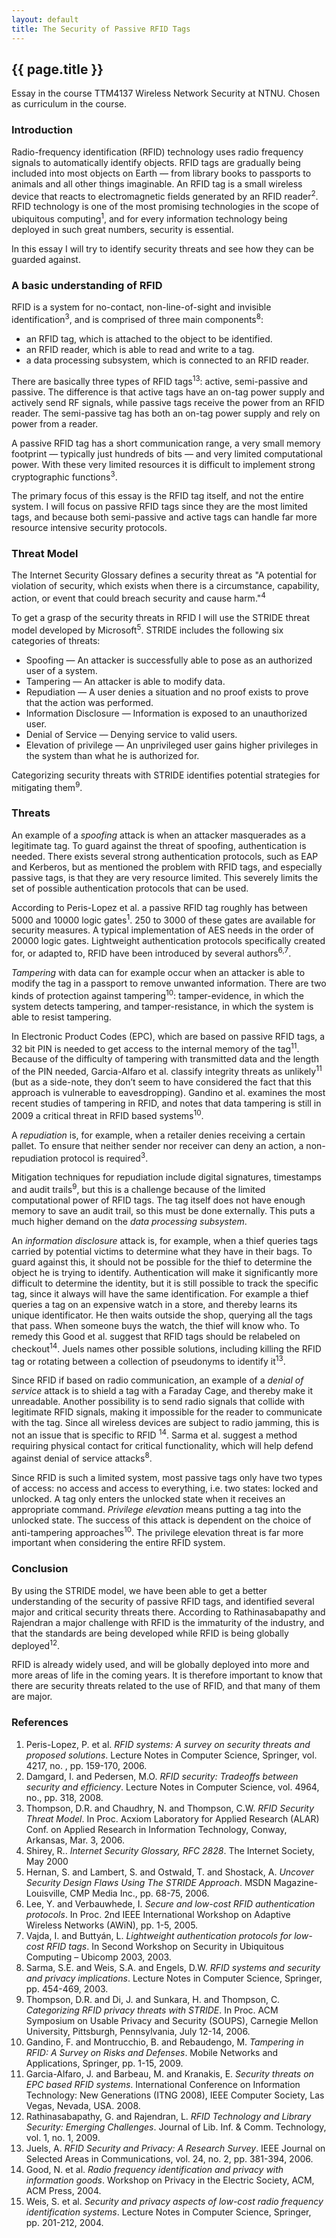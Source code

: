 ```yaml
---
layout: default
title: The Security of Passive RFID Tags
---
```


{{ page.title }}
----------------

<p class="quiet">Essay in the course TTM4137 Wireless Network Security at NTNU. Chosen as curriculum in the course.</p>

### Introduction

Radio-frequency identification (RFID) technology uses radio frequency signals to automatically identify objects. RFID tags are gradually being included into most objects on Earth — from library books to passports to animals and all other things imaginable. An RFID tag is a small wireless device that reacts to electromagnetic fields generated by an RFID reader<sup>2</sup>. RFID technology is one of the most promising technologies in the scope of ubiquitous computing<sup>1</sup>, and for every information technology being deployed in such great numbers, security is essential.

In this essay I will try to identify security threats and see how they can be guarded against.

### A basic understanding of RFID

RFID is a system for no-contact, non-line-of-sight and invisible identification<sup>3</sup>, and is comprised of three main components<sup>8</sup>:

* an RFID tag, which is attached to the object to be identified.
* an RFID reader, which is able to read and write to a tag.
* a data processing subsystem, which is connected to an RFID reader.

There are basically three types of RFID tags<sup>13</sup>: active, semi-passive and passive. The difference is that active tags have an on-tag power supply and actively send RF signals, while passive tags receive the power from an RFID reader. The semi-passive tag has both an on-tag power supply and rely on power from a reader.

A passive RFID tag has a short communication range, a very small memory footprint — typically just hundreds of bits — and very limited computational power. With these very limited resources it is difficult to implement strong cryptographic functions<sup>3</sup>.

The primary focus of this essay is the RFID tag itself, and not the entire system. I will focus on passive RFID tags since they are the most limited tags, and because both semi-passive and active tags can handle far more resource intensive security protocols.

### Threat Model

The Internet Security Glossary defines a security threat as "A potential for violation of security, which exists when there is a circumstance, capability, action, or event that could breach security and cause harm."<sup>4</sup>

To get a grasp of the security threats in RFID I will use the STRIDE threat model developed by Microsoft<sup>5</sup>. STRIDE includes the following six categories of threats:

* Spoofing — An attacker is successfully able to pose as an authorized user of a system.
* Tampering — An attacker is able to modify data.
* Repudiation — A user denies a situation and no proof exists to prove that the action was performed.
* Information Disclosure — Information is exposed to an unauthorized user.
* Denial of Service — Denying service to valid users.
* Elevation of privilege — An unprivileged user gains higher privileges in the system than what he is authorized for.

Categorizing security threats with STRIDE identifies potential strategies for mitigating them<sup>9</sup>.

### Threats

An example of a _spoofing_ attack is when an attacker masquerades as a legitimate tag. To guard against the threat of spoofing, authentication is needed. There exists several strong authentication protocols, such as EAP and Kerberos, but as mentioned the problem with RFID tags, and especially passive tags, is that they are very resource limited. This severely limits the set of possible authentication protocols that can be used. 

According to Peris-Lopez et al. a passive RFID tag roughly has between 5000 and 10000 logic gates<sup>1</sup>. 250 to 3000 of these gates are available for security measures. A typical implementation of AES needs in the order of 20000 logic gates. Lightweight authentication protocols specifically created for, or adapted to, RFID have been introduced by several authors<sup>6,7</sup>.

_Tampering_ with data can for example occur when an attacker is able to modify the tag in a passport to remove unwanted information. There are two kinds of protection against tampering<sup>10</sup>: tamper-evidence, in which the system detects tampering, and tamper-resistance, in which the system is able to resist tampering. 

In Electronic Product Codes (EPC), which are based on passive RFID tags, a 32 bit PIN is needed to get access to the internal memory of the tag<sup>11</sup>. Because of the difficulty of tampering with transmitted data and the length of the PIN needed, Garcia-Alfaro et al. classify integrity threats as unlikely<sup>11</sup> (but as a side-note, they don’t seem to have considered the fact that this approach is vulnerable to eavesdropping). Gandino et al. examines the most recent studies of tampering in RFID, and notes that data tampering is still in 2009 a critical threat in RFID based systems<sup>10</sup>.

A _repudiation_ is, for example, when a retailer denies receiving a certain pallet. To ensure that neither sender nor receiver can deny an action, a non-repudiation protocol is required<sup>3</sup>.

Mitigation techniques for repudiation include digital signatures, timestamps and audit trails<sup>9</sup>, but this is a challenge because of the limited computational power of RFID tags. The tag itself does not have enough memory to save an audit trail, so this must be done externally. This puts a much higher demand on the _data processing subsystem_.

An _information disclosure_ attack is, for example, when a thief queries tags carried by potential victims to determine what they have in their bags. To guard against this, it should not be possible for the thief to determine the object he is trying to identify. Authentication will make it significantly more difficult to determine the identity, but it is still possible to track the specific tag, since it always will have the same identification. For example a thief queries a tag on an expensive watch in a store, and thereby learns its unique identificator. He then waits outside the shop, querying all the tags that pass. When someone buys the watch, the thief will know who. To remedy this Good et al. suggest that RFID tags should be relabeled on checkout<sup>14</sup>. Juels names other possible solutions, including killing the RFID tag or rotating between a collection of pseudonyms to identify it<sup>13</sup>.

Since RFID if based on radio communication, an example of a _denial of service_ attack is to shield a tag with a Faraday Cage, and thereby make it unreadable. Another possibility is to send radio signals that collide with legitimate RFID signals, making it impossible for the reader to communicate with the tag. Since all wireless devices are subject to radio jamming, this is not an issue that is specific to RFID <sup>14</sup>. Sarma et al. suggest a method requiring physical contact for critical functionality, which will help defend against denial of service attacks<sup>8</sup>.

Since RFID is such a limited system, most passive tags only have two types of access: no access and access to everything, i.e. two states: locked and unlocked. A tag only enters the unlocked state when it receives an appropriate command. _Privilege elevation_ means putting a tag into the unlocked state. The success of this attack is dependent on the choice of anti-tampering approaches<sup>10</sup>. The privilege elevation threat is far more important when considering the entire RFID system.

### Conclusion

By using the STRIDE model, we have been able to get a better understanding of the security of passive RFID tags, and identified several major and critical security threats there. According to Rathinasabapathy and Rajendran a major challenge with RFID is the immaturity of the industry, and that the standards are being developed while RFID is being globally deployed<sup>12</sup>.

RFID is already widely used, and will be globally deployed into more and more areas of life in the coming years. It is therefore important to know that there are security threats related to the use of RFID, and that many of them are major.

### References

1. Peris-Lopez, P. et al. _RFID systems: A survey on security threats and proposed solutions_. Lecture Notes in Computer Science, Springer, vol. 4217, no. , pp. 159-170, 2006. 
2. Damgard, I. and Pedersen, M.O. _RFID security: Tradeoffs between security and efficiency_. Lecture Notes in Computer Science, vol. 4964, no., pp. 318, 2008.
3. Thompson, D.R. and Chaudhry, N. and Thompson, C.W. _RFID Security Threat Model_. In Proc. Acxiom Laboratory for Applied Research (ALAR) Conf. on Applied Research in Information 	Technology, Conway, Arkansas, Mar. 3, 2006.
4. Shirey, R.. _Internet Security Glossary, RFC 2828_. The Internet Society, May 2000
5. Hernan, S. and Lambert, S. and Ostwald, T. and Shostack, A. _Uncover Security Design Flaws Using The STRIDE Approach_. MSDN Magazine-Louisville, CMP Media Inc., pp. 68-75, 2006.
6. Lee, Y. and Verbauwhede, I. _Secure and low-cost RFID authentication protocols_. In Proc. 2nd IEEE International Workshop on Adaptive Wireless Networks (AWiN), pp. 1-5, 2005.
7. Vajda, I. and Buttyán, L. _Lightweight authentication protocols for low-cost RFID tags_. In Second Workshop on Security in Ubiquitous Computing – Ubicomp 2003, 2003.
8. Sarma, S.E. and Weis, S.A. and Engels, D.W. _RFID systems and security and privacy implications_. Lecture Notes in Computer Science, Springer, pp. 454-469, 2003.
9. Thompson, D.R. and Di, J. and Sunkara, H. and Thompson, C. _Categorizing RFID privacy threats with STRIDE_. In Proc. ACM Symposium on Usable Privacy and Security (SOUPS), Carnegie Mellon University, Pittsburgh, Pennsylvania, July 12-14, 2006.
10. Gandino, F. and Montrucchio, B. and Rebaudengo, M. _Tampering in RFID: A Survey on Risks and Defenses_. Mobile Networks and Applications, Springer, pp. 1-15, 2009.
11. Garcia-Alfaro, J. and Barbeau, M. and Kranakis, E. _Security threats on EPC based RFID systems_. International Conference on Information Technology: New Generations (ITNG 2008), 	IEEE Computer Society, Las Vegas, Nevada, USA. 2008.
12.	Rathinasabapathy, G. and Rajendran, L. _RFID Technology and Library Security: Emerging Challenges_. Journal of Lib. Inf. & Comm. Technology, vol. 1, no. 1, 2009.
13.	Juels, A. _RFID Security and Privacy: A Research Survey_. IEEE Journal on Selected Areas in Communications, vol. 24, no. 2, pp. 381-394, 2006.
14.	Good, N. et al. _Radio frequency identification and privacy with information goods_. Workshop on Privacy in the Electric Society, ACM, ACM Press, 2004.
15.	Weis, S. et al. _Security and privacy aspects of low-cost radio frequency identification systems_. Lecture Notes in Computer Science, Springer, pp. 201-212, 2004.
